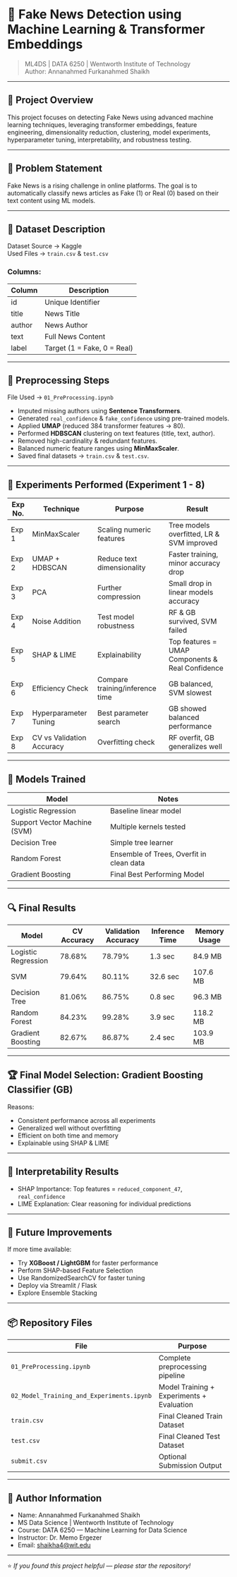 # 📰 Fake News Detection using Machine Learning & Transformer Embeddings

> ML4DS | DATA 6250 | Wentworth Institute of Technology  
> Author: Annanahmed Furkanahmed Shaikh  

---

## 📖 Project Overview

This project focuses on detecting Fake News using advanced machine learning techniques, leveraging transformer embeddings, feature engineering, dimensionality reduction, clustering, model experiments, hyperparameter tuning, interpretability, and robustness testing.

---

## 🎯 Problem Statement

Fake News is a rising challenge in online platforms. The goal is to automatically classify news articles as Fake (1) or Real (0) based on their text content using ML models.

---

## 📁 Dataset Description

Dataset Source → Kaggle  
Used Files → `train.csv` & `test.csv`  

### Columns:
| Column | Description |
|--------|-------------|
| id     | Unique Identifier |
| title  | News Title |
| author | News Author |
| text   | Full News Content |
| label  | Target (1 = Fake, 0 = Real) |

---

## 🔨 Preprocessing Steps

File Used → `01_PreProcessing.ipynb`

- Imputed missing authors using **Sentence Transformers**.
- Generated `real_confidence` & `fake_confidence` using pre-trained models.
- Applied **UMAP** (reduced 384 transformer features → 80).
- Performed **HDBSCAN** clustering on text features (title, text, author).
- Removed high-cardinality & redundant features.
- Balanced numeric feature ranges using **MinMaxScaler**.
- Saved final datasets → `train.csv` & `test.csv`.

---

## 🧪 Experiments Performed (Experiment 1 - 8)

| Exp No. | Technique | Purpose | Result |
|---------|-----------|---------|--------|
| Exp 1 | MinMaxScaler | Scaling numeric features | Tree models overfitted, LR & SVM improved |
| Exp 2 | UMAP + HDBSCAN | Reduce text dimensionality | Faster training, minor accuracy drop |
| Exp 3 | PCA | Further compression | Small drop in linear models accuracy |
| Exp 4 | Noise Addition | Test model robustness | RF & GB survived, SVM failed |
| Exp 5 | SHAP & LIME | Explainability | Top features = UMAP Components & Real Confidence |
| Exp 6 | Efficiency Check | Compare training/inference time | GB balanced, SVM slowest |
| Exp 7 | Hyperparameter Tuning | Best parameter search | GB showed balanced performance |
| Exp 8 | CV vs Validation Accuracy | Overfitting check | RF overfit, GB generalizes well |

---

## 🤖 Models Trained

| Model                  | Notes |
|-----------------------|-------|
| Logistic Regression   | Baseline linear model |
| Support Vector Machine (SVM) | Multiple kernels tested |
| Decision Tree         | Simple tree learner |
| Random Forest         | Ensemble of Trees, Overfit in clean data |
| Gradient Boosting     | Final Best Performing Model |

---

## 🔍 Final Results

| Model | CV Accuracy | Validation Accuracy | Inference Time | Memory Usage |
|-------|-------------|---------------------|----------------|--------------|
| Logistic Regression | 78.68% | 78.79% | 1.3 sec | 84.9 MB |
| SVM | 79.64% | 80.11% | 32.6 sec | 107.6 MB |
| Decision Tree | 81.06% | 86.75% | 0.8 sec | 96.3 MB |
| Random Forest | 84.23% | 99.28% | 3.9 sec | 118.2 MB |
| Gradient Boosting | 82.67% | 86.87% | 2.4 sec | 103.9 MB |

---

## 🏆 Final Model Selection: Gradient Boosting Classifier (GB)

Reasons:
- Consistent performance across all experiments
- Generalized well without overfitting
- Efficient on both time and memory
- Explainable using SHAP & LIME

---

## 🧠 Interpretability Results

- SHAP Importance: Top features = `reduced_component_47`, `real_confidence`
- LIME Explanation: Clear reasoning for individual predictions

---

## 🚀 Future Improvements

If more time available:
- Try **XGBoost / LightGBM** for faster performance
- Perform SHAP-based Feature Selection
- Use RandomizedSearchCV for faster tuning
- Deploy via Streamlit / Flask
- Explore Ensemble Stacking

---

## 📦 Repository Files

| File | Purpose |
|------|---------|
| `01_PreProcessing.ipynb` | Complete preprocessing pipeline |
| `02_Model_Training_and_Experiments.ipynb` | Model Training + Experiments + Evaluation |
| `train.csv` | Final Cleaned Train Dataset |
| `test.csv` | Final Cleaned Test Dataset |
| `submit.csv` | Optional Submission Output |

---

## 👤 Author Information

- Name: Annanahmed Furkanahmed Shaikh  
- MS Data Science | Wentworth Institute of Technology  
- Course: DATA 6250 — Machine Learning for Data Science  
- Instructor: Dr. Memo Ergezer  
- Email: shaikha4@wit.edu  

---

⭐ *If you found this project helpful — please star the repository!*
